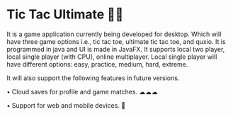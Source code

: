 # Tic Tac Ultimate 🐱‍🏍

It is a game application currently being developed for desktop. Which will have three game options i.e., tic tac toe, ultimate tic tac toe, and quxio. It is programmed in java and UI is made in JavaFX. It supports local two player, local single player (with CPU), online multiplayer. Local single player will have different options: easy, practice, medium, hard, extreme. 

It will also support the following features in future versions.

•	Cloud saves for profile and game matches.  ☁☁☁

•	Support for web and mobile devices. 📱

